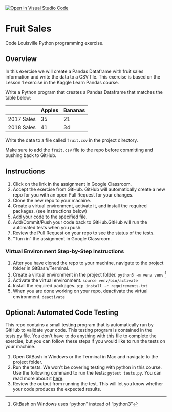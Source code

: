 [![Open in Visual Studio Code](https://classroom.github.com/assets/open-in-vscode-718a45dd9cf7e7f842a935f5ebbe5719a5e09af4491e668f4dbf3b35d5cca122.svg)](https://classroom.github.com/online_ide?assignment_repo_id=15039772&assignment_repo_type=AssignmentRepo)
# Fruit Sales

Code Louisville Python programming exercise.

## Overview

In this exercise we will create a Pandas Dataframe with fruit sales information
and write the data to a CSV file. This exercise is based on the Lesson 1 
exercise in the Kaggle Learn Pandas course. 

Write a Python program that creates a Pandas Dataframe that matches the table 
below:

| | Apples | Bananas |
| ----- | ----- | ----- |
| 2017 Sales | 35 | 21 |
| 2018 Sales | 41 | 34 |

Write the data to a file called `fruit.csv` in the project directory.

Make sure to add the `fruit.csv` file to the repo before committing and pushing
back to GitHub.

## Instructions

1. Click on the link in the assignment in Google Classroom.
1. Accept the exercise from GitHub. GitHub will automatically create a new repo 
for you with an open Pull Request for your changes.
1. Clone the new repo to your machine.
1. Create a virtual environment, activate it, and install the required packages. (see instructions below)
1. Add your code to the specified file.
1. Add/Commit/Push your code back to GitHub.GitHub will run the automated tests 
when you push.
1. Review the Pull Request on your repo to see the status of the tests.
1. “Turn in” the assignment in Google Classroom.


### Virtual Environment Step-by-Step Instructions

1. After you have cloned the repo to your machine, 
navigate to the project folder in GitBash/Terminal.
1. Create a virtual environment in the project folder. `python3 -m venv venv` [^1]
1. Activate the virtual environment. `source venv/bin/activate`
1. Install the required packages. `pip install -r requirements.txt`
1. When you are done working on your repo, deactivate the virtual environment. `deactivate`

[^1]: GitBash on Windows uses “python” instead of “python3”


## Optional: Automated Code Testing

This repo contains a small testing program that is automatically run by GitHub 
to validate your code. This testing program is contained in the tests.py file. 
You don't have to do anything with this file to complete the exercise, but 
you can follow these steps if you would like to run the tests on your machine.

1. Open GitBash in Windows or the Terminal in Mac and navigate to the project 
folder.
1. Run the tests. We won't be covering testing with python in this course. Use 
the following command to run the tests: `pytest tests.py`. You can read more 
about it [here](https://realpython.com/python-testing/).
1. Review the output from running the test. This will let you know whether your 
code produces the expected results.
